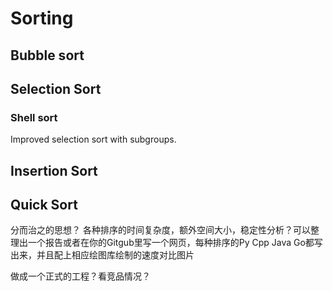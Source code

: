 # Sorting

## Bubble sort



## Selection Sort

### Shell sort

Improved selection sort with subgroups.


## Insertion Sort


## Quick Sort



分而治之的思想？
各种排序的时间复杂度，额外空间大小，稳定性分析？可以整理出一个报告或者在你的Gitgub里写一个网页，每种排序的Py Cpp Java Go都写出来，并且配上相应绘图库绘制的速度对比图片

做成一个正式的工程？看竞品情况？